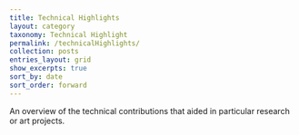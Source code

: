 ```yaml
---
title: Technical Highlights
layout: category
taxonomy: Technical Highlight
permalink: /technicalHighlights/
collection: posts
entries_layout: grid
show_excerpts: true
sort_by: date
sort_order: forward
---
```


An overview of the technical contributions that aided in particular research or art projects.
